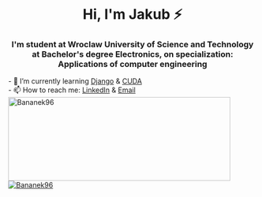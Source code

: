 <h1 align="center"> Hi, I'm Jakub ⚡</h1>
<h3 align="center">I'm student at Wroclaw University of Science and Technology at  Bachelor's degree Electronics, on specialization: Applications of computer engineering</h3>

<a target="_blank" align="center">
- 🌱 I’m currently learning <a href="https://github.com/Bananek96/p_w_i">Django</a> & <a href="https://github.com/Bananek96/organizacja_komputerow">CUDA</a><br/>
- 📫 How to reach me: <a href="https://www.linkedin.com/in/jakub-banasiak-57aa3b25b/">LinkedIn</a> & <a href="mailto:Banasiak_Jakub@wp.pl">Email</a><br/>
</a>
<a href="https://github.com/Bananek96">
<img width=450 height=170 align="center" alt="Bananek96" src="https://github-readme-stats.vercel.app/api?username=Bananek96&theme=dracula&show_icons=true&bg_color=0D1117&hide_border=true&count_private=true" />
</a><br/>
<a href="https://github.com/Bananek96">
<img align="center" alt="Bananek96" src="" />
</a>

<!--
**Bananek96/Bananek96** is a ✨ _special_ ✨ repository because its `README.md` (this file) appears on your GitHub profile.

Here are some ideas to get you started:

- 🔭 I’m currently working on ...
- 🌱 I’m currently learning ...
- 👯 I’m looking to collaborate on ...
- 🤔 I’m looking for help with ...
- 💬 Ask me about ...
- 📫 How to reach me: ...
- 😄 Pronouns: ...
- ⚡ Fun fact: ...
-->

